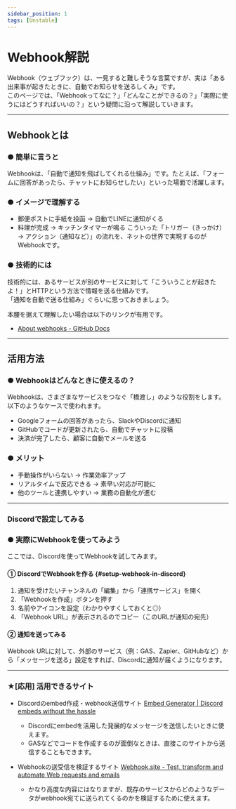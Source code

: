 ```yaml
---
sidebar_position: 1
tags: [Unstable]
---
```


# Webhook解説

Webhook（ウェブフック）は、一見すると難しそうな言葉ですが、実は「ある出来事が起きたときに、自動でお知らせを送るしくみ」です。<br />
このページでは、「Webhookってなに？」「どんなことができるの？」「実際に使うにはどうすればいいの？」という疑問に沿って解説していきます。

---

## Webhookとは

### ● 簡単に言うと

Webhookは、「自動で通知を飛ばしてくれる仕組み」です。たとえば、「フォームに回答があったら、チャットにお知らせしたい」といった場面で活躍します。

### ● イメージで理解する

- 郵便ポストに手紙を投函 → 自動でLINEに通知がくる
- 料理が完成 → キッチンタイマーが鳴る
こういった「トリガー（きっかけ）→ アクション（通知など）」の流れを、ネットの世界で実現するのがWebhookです。

### ● 技術的には

技術的には、あるサービスが別のサービスに対して「こういうことが起きたよ！」とHTTPという方法で情報を送る仕組みです。<br />
「通知を自動で送る仕組み」ぐらいに思っておきましょう。

本腰を据えて理解したい場合は以下のリンクが有用です。

- [About webhooks - GitHub Docs](https://docs.github.com/en/webhooks/about-webhooks)

---

## 活用方法

### ● Webhookはどんなときに使えるの？

Webhookは、さまざまなサービスをつなぐ「橋渡し」のような役割をします。以下のようなケースで使われます。

- Googleフォームの回答があったら、SlackやDiscordに通知
- GitHubでコードが更新されたら、自動でチャットに投稿
- 決済が完了したら、顧客に自動でメールを送る

### ● メリット

- 手動操作がいらない → 作業効率アップ
- リアルタイムで反応できる → 素早い対応が可能に
- 他のツールと連携しやすい → 業務の自動化が進む

---

### Discordで設定してみる

### ● 実際にWebhookを使ってみよう

ここでは、Discordを使ってWebhookを試してみます。

#### ① DiscordでWebhookを作る {#setup-webhook-in-discord}

1. 通知を受けたいチャンネルの「編集」から「連携サービス」を開く
2. 「Webhookを作成」ボタンを押す
3. 名前やアイコンを設定（わかりやすくしておくと◎）
4. 「Webhook URL」が表示されるのでコピー（このURLが通知の宛先）

#### ② 通知を送ってみる

Webhook URLに対して、外部のサービス（例：GAS、Zapier、GitHubなど）から「メッセージを送る」設定をすれば、Discordに通知が届くようになります。



---

### ★[応用] 活用できるサイト

- Discordのembed作成・webhook送信サイト [Embed Generator | Discord embeds without the hassle](https://message.style/app/editor)
    - Discordにembedを活用した発展的なメッセージを送信したいときに使えます。
    - GASなどでコードを作成するのが面倒なときは、直接このサイトから送信することもできます。

- Webhookの送受信を検証するサイト
[Webhook.site - Test, transform and automate Web requests and emails](https://webhook.site/#!/)
    - かなり高度な内容にはなりますが、既存のサービスからどのようなデータがwebhook宛てに送られてくるのかを検証するために使えます。

